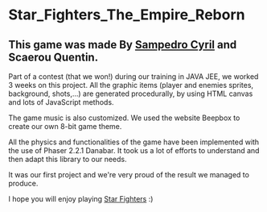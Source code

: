 # Star_Fighters_The_Empire_Reborn

## This game was made By [Sampedro Cyril](https://github.com/SampedroCyril) and Scaerou Quentin.

Part of a contest (that we won!) during our training in JAVA JEE, we worked 3 weeks on this project.
All the graphic items (player and enemies sprites, background, shots,...) are generated procedurally, by using HTML canvas and lots of JavaScript methods.

The game music is also customized. We used the website Beepbox to create our own 8-bit game theme.

All the physics and functionalities of the game have been implemented with the use of Phaser 2.2.1 Danabar. It took us a lot of efforts to understand and then adapt this library to our needs.

It was our first project and we're very proud of the result we managed to produce.

I hope you will enjoy playing [Star Fighters](https://q-scaerou.github.io/StarFighters_TheEmpireReborn/) :)
